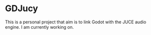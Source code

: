 # GDJucy
 This is a personal project that aim is to link Godot with the JUCE audio engine. I am currently working on.
